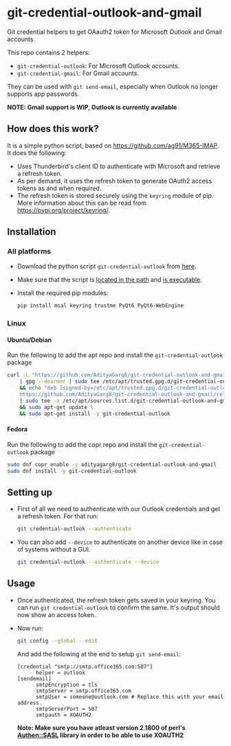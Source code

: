 # git-credential-outlook-and-gmail

Git credential helpers to get OAauth2 token for Microsoft Outlook and Gmail accounts.

This repo contains 2 helpers:

- `git-credential-outlook`: For Microsoft Outlook accounts.
- `git-credential-gmail`: For Gmail accounts.

They can be used with `git send-email`, especially when Outlook no longer supports app passwords.

**NOTE: Gmail support is WIP, Outlook is currently available**

## How does this work?

It is a simple python script, based on https://github.com/ag91/M365-IMAP. It does the following:

- Uses Thunderbird's client ID to authenticate with Microsoft and retrieve a refresh token.
- As per demand, it uses the refresh token to generate OAuth2 access tokens as and when required.
- The refresh token is stored securely using the `keyring` module of pip. More information about this can be read from https://pypi.org/project/keyring/.

## Installation

### All platforms

- Download the python script `git-credential-outlook` from [here](https://github.com/AdityaGarg8/git-credential-outlook-and-gmail/blob/main/git-credential-outlook).

- Make sure that the script is [located in the path](https://superuser.com/a/284351/62691) and [is executable](https://askubuntu.com/a/229592/18504).

- Install the required pip modules:

  ```bash
  pip install msal keyring trustme PyQt6 PyQt6-WebEngine
  ```

### Linux

#### Ubuntu/Debian

Run the following to add the apt repo and install the `git-credential-outlook` package

```bash
curl -L "https://github.com/AdityaGarg8/git-credential-outlook-and-gmail/releases/download/debian/KEY.gpg" \
	| gpg --dearmor | sudo tee /etc/apt/trusted.gpg.d/git-credential-outlook-and-gmail.gpg >/dev/null \
	&& echo "deb [signed-by=/etc/apt/trusted.gpg.d/git-credential-outlook-and-gmail.gpg] \
	https://github.com/AdityaGarg8/git-credential-outlook-and-gmail/releases/download/debian ./" \
	| sudo tee -a /etc/apt/sources.list.d/git-credential-outlook-and-gmail.list \
	&& sudo apt-get update \
	&& sudo apt-get install -y git-credential-outlook
```

#### Fedora

Run the following to add the copr repo and install the `git-credential-outlook` package

```bash
sudo dnf copr enable -y adityagarg8/git-credential-outlook-and-gmail
sudo dnf install -y git-credential-outlook
```

## Setting up

- First of all we need to authenticate with our Outlook credentials and get a refresh token. For that run:

  ```bash
  git credential-outlook --authenticate
  ```

- You can also add `--device` to authenticate on another device like in case of systems without a GUI.
  ```bash
  git credential-outlook --authenticate --device
  ```

## Usage

- Once authenticated, the refresh token gets saved in your keyring. You can run `git credential-outlook` to confirm the same. It's output should now show an access token.
- Now run:

  ```bash
  git config --global --edit
  ```

  And add the following at the end to setup `git send-email`:

  ```config
  [credential "smtp://smtp.office365.com:587"]
        helper = outlook
  [sendemail]
        smtpEncryption = tls
        smtpServer = smtp.office365.com
        smtpUser = someone@outlook.com # Replace this with your email address.
        smtpServerPort = 587
        smtpauth = XOAUTH2
  ```
  **Note: Make sure you have atleast version 2.1800 of perl's [Authen::SASL](https://metacpan.org/dist/Authen-SASL) library in order to be able to use XOAUTH2**
